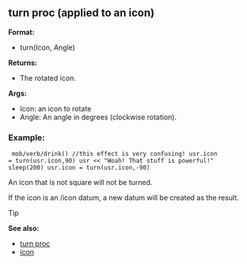 ## turn proc (applied to an icon)

**Format:**
+   turn(Icon, Angle)
<!-- -->
**Returns:**
+   The rotated icon.
<!-- -->
**Args:**
+   Icon: an icon to rotate
+   Angle: An angle in degrees (clockwise rotation).
### Example:

``` dm
 mob/verb/drink() //this effect is very confusing! usr.icon
= turn(usr.icon,90) usr << "Woah! That stuff is powerful!"
sleep(200) usr.icon = turn(usr.icon,-90) 
```
 

An icon
that is not square will not be turned. 

If the icon is an /icon
datum, a new datum will be created as the result.

> [!TIP] 
> **See also:**
> +   [turn proc](/ref/proc/turn.md) 
> +   [icon](/ref/icon.md) <!-- -->